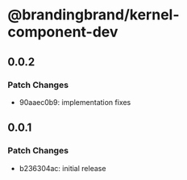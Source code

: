 # @brandingbrand/kernel-component-dev

## 0.0.2

### Patch Changes

- 90aaec0b9: implementation fixes

## 0.0.1

### Patch Changes

- b236304ac: initial release
